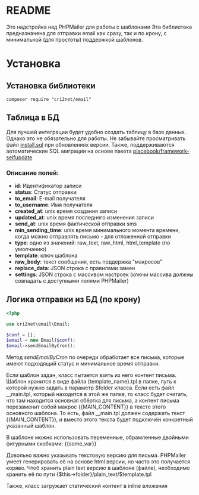# README #

Это надстройка над PHPMailer для работы с шаблонами
Эта библиотека предназначена для отправки email как сразу, так и по крону, с минимальной (для простоты) поддержкой шаблонов.

# Установка
## Установка библиотеки
```
composer require "cri2net/email"
```
## Таблица в БД
Для лучшей интеграции будет удобно создать таблицу в базе данных. Однако это не обязательно для работы.
Не забывайте просматривать файл [install.sql](./install.sql) при обновлениях версии.
Также, поддерживаются автоматические SQL миграции на основе пакета [placebook/framework-selfupdate](https://packagist.org/packages/placebook/framework-selfupdate)


### Описание полей:
- **id**: Идентификатор записи
- **status**: Статус отправки
- **to_email**: E-mail получателя
- **to_username**: Имя получателя
- **created_at**: unix время создания записи
- **updated_at**: unix время последнего изменения записи
- **send_at**: unix время фактической отправки sms
- **min_sending_time**: unix время минимального момента времени, когда можно отправлять письмо - для отложенной отправки
- **type**: одно из значений: raw_text, raw_html, html_template (по умолчанию)
- **template**: ключ шаблона
- **raw_body**: текст сообщения, есть поддержка "макросов"
- **replace_data**: JSON строка с правилами замен
- **settings**: JSON строка с массивом настроек (ключи массива должны совпадать с доступными полями PHPMailer)

## Логика отправки из БД (по крону)

```php
<?php

use cri2net\email\Email;

$conf = [];
$email = new Email($conf);
$email->sendEmailByCron();
```

Метод *sendEmailByCron* по очереди обработает все письма, которые имеют подходящий статус и минимальное время отправки.

Если шаблон задан, класс пытается взять из него контент письма.
Шаблон хранится в виде файла {template_name}.tpl в папке, путь к которой нужно задать в параметр $folder класса.
Если есть файл __main.tpl, который находится в этой же папке, то класс будет считать, что там находится основная обёртка для письма, а контент письма перезаменит собой макрос {{MAIN_CONTENT}} в тексте этого основного шаблона.
То есть, файл __main.tpl должен содержать текст {{MAIN_CONTENT}}, и вместо этого текста будет подключён конкретный указанный шаблон.
 
В шаблоне можно использовать переменные, обрамленные двойными фигурными скобками: {{some_var}}

Довольно важно указывать текстовую версию для письма. PHPMailer умеет генерировать её на основе html версии, но часто это получается коряво. Чтоб хранить plain text версию в шаблоне (файле), необходимо хранить её по пути {$this->folder}/plain_text/$template.tpl

Также, класс загружает статический контент в inline вложения
